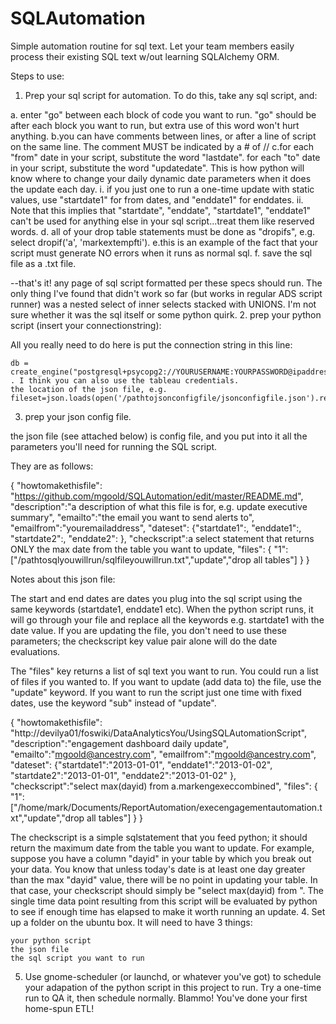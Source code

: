 # SQLAutomation
Simple automation routine for sql text.  Let your team members easily process their existing SQL text w/out learning SQLAlchemy ORM.

Steps to use:

1. Prep your sql script for automation. To do this, take any sql script, and:

a. enter "go" between each block of code you want to run. "go" should be after each block you want to run, but extra use of this word won't hurt anything.
b.you can have comments between lines, or after a line of script on the same line. The comment MUST be indicated by a # of // c.for each "from" date in your script, substitute the word "lastdate". for each "to" date in your script, substitute the word "updatedate". This is how python will know where to change your daily dynamic date parameters when it does the update each day.
  i. if you just one to run a one-time update with static values, use "startdate1" for from dates, and "enddate1" for enddates.
  ii. Note that this implies that "startdate", "enddate", "startdate1", "enddate1" can't be used for anything else in your sql    script...treat them like reserved words. 
d. all of your drop table statements must be done as "dropifs", e.g. select dropif('a', 'markextempfti').
e.this is an example of the fact that your script must generate NO errors when it runs as normal sql. 
f. save the sql file as a .txt file. 

--that's it! any page of sql script formatted per these specs should run. The only thing I've found that didn't work so far (but works in regular ADS script runner) was a nested select of inner selects stacked with UNIONS. I'm not sure whether it was the sql itself or some python quirk.
2. prep your python script (insert your connectionstring):

All you really need to do here is put the connection string in this line:

    db = create_engine("postgresql+psycopg2://YOURUSERNAME:YOURPASSWORD@ipaddress:port/server") . I think you can also use the tableau credentials.
    the location of the json file, e.g. fileset=json.loads(open('/pathtojsonconfigfile/jsonconfigfile.json').read()) 

3. prep your json config file.

the json file (see attached below) is config file, and you put into it all the parameters you'll need for running the SQL script.

They are as follows:

{
"howtomakethisfile": "https://github.com/mgoold/SQLAutomation/edit/master/README.md",
"description":"a description of what this file is for, e.g. update executive summary",
"emailto":"the email you want to send alerts to",
"emailfrom":"youremailaddress",
"dateset":
{"startdate1":<insert date>,
"enddate1":<insert date>,
"startdate2":<insert date>,
"enddate2":<insert date>
},
"checkscript":a select statement that returns ONLY the max date from the table you want to update,
"files":
{
"1":["/pathtosqlyouwillrun/sqlfileyouwillrun.txt","update","drop all tables"]
}
}

Notes about this json file:

The start and end dates are dates you plug into the sql script using the same keywords (startdate1, enddate1 etc). When the python script runs, it will go through your file and replace all the keywords e.g. startdate1 with the date value. If you are updating the file, you don't need to use these parameters; the checkscript key value pair alone will do the date evaluations.

The "files" key returns a list of sql text you want to run. You could run a list of files if you wanted to. If you want to update (add data to) the file, use the "update" keyword. If you want to run the script just one time with fixed dates, use the keyword "sub" instead of "update".

{
"howtomakethisfile": "http://devilya01/foswiki/DataAnalyticsYou/UsingSQLAutomationScript",
"description":"engagement dashboard daily update",
"emailto":"mgoold@ancestry.com",
"emailfrom":"mgoold@ancestry.com",
"dateset":
{"startdate1":"2013-01-01",
"enddate1":"2013-01-02",
"startdate2":"2013-01-01",
"enddate2":"2013-01-02"
},
"checkscript":"select max(dayid) from a.markengexeccombined",
"files":
{
"1":["/home/mark/Documents/ReportAutomation/execengagementautomation.txt","update","drop all tables"]
}
}

The checkscript is a simple sqlstatement that you feed python; it should return the maximum date from the table you want to update. For example, suppose you have a column "dayid" in your table by which you break out your data. You know that unless today's date is at least one day greater than the max "dayid" value, there will be no point in updating your table. In that case, your checkscript should simply be "select max(dayid) from <YOURTABLENAME>". The single time data point resulting from this script will be evaluated by python to see if enough time has elapsed to make it worth running an update.
4. Set up a folder on the ubuntu box. It will need to have 3 things:

    your python script
    the json file
    the sql script you want to run 
    
5. Use gnome-scheduler (or launchd, or whatever you've got) to schedule your adapation of the python script in this project to run.  Try a one-time run to QA it, then schedule normally.  Blammo!  You've done your first home-spun ETL!
